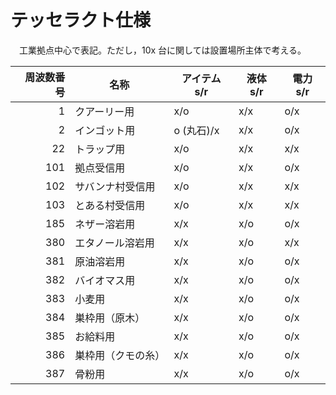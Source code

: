 # テッセラクト仕様

　工業拠点中心で表記。ただし，10x 台に関しては設置場所主体で考える。

|周波数番号|名称             |アイテム s/r|液体 s/r|電力 s/r|
|---------:|-----------------|------------|--------|--------|
|         1|クアーリー用     |x/o         |x/x     |o/x     |
|         2|インゴット用     |o (丸石)/x  |x/x     |o/x     |
|        22|トラップ用       |x/o         |x/x     |x/x     |
|       101|拠点受信用       |x/o         |x/x     |o/x     |
|       102|サバンナ村受信用 |x/o         |x/x     |x/x     |
|       103|とある村受信用   |x/o         |x/x     |x/x     |
|       185|ネザー溶岩用     |x/x         |x/o     |o/x     |
|       380|エタノール溶岩用 |x/x         |x/o     |x/x     |
|       381|原油溶岩用       |x/x         |x/o     |o/x     |
|       382|バイオマス用     |x/x         |x/o     |o/x     |
|       383|小麦用           |x/x         |x/o     |o/x     |
|       384|巣枠用（原木）   |x/x         |x/o     |o/x     |
|       385|お給料用         |x/x         |x/o     |o/x     |
|       386|巣枠用（クモの糸）|x/x        |x/o     |o/x     |
|       387|骨粉用           |x/x         |x/o     |o/x     |
